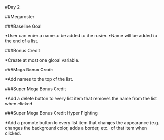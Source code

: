 #Day 2

##Megaroster

###Baseline Goal

*User can enter a name to be added to the roster.
*Name will be added to the end of a list.

###Bonus Credit

*Create at most one global variable.

###Mega Bonus Credit

*Add names to the top of the list.

###Super Mega Bonus Credit

*Add a delete button to every list item that removes the name from the list when clicked.

###Super Mega Bonus Credit Hyper Fighting

*Add a promote button to every list item that changes the appearance (e.g. changes the background color, adds a border, etc.) of that item when clicked.